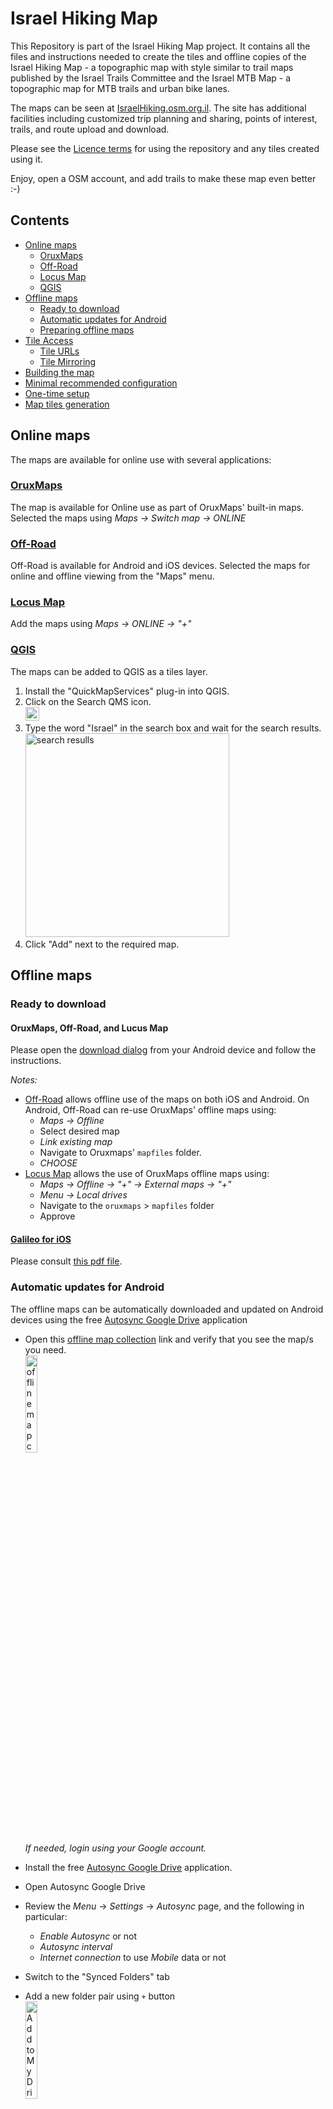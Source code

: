 # Israel Hiking Map
This Repository is part of the Israel Hiking Map project. It contains all the files and instructions needed to create the tiles and offline copies of the Israel Hiking Map - a topographic map with style similar to trail maps published by the Israel Trails Committee and the Israel MTB Map - a topographic map for MTB trails and urban bike lanes.

The maps can be seen at [IsraelHiking.osm.org.il](https://IsraelHiking.osm.org.il/). The site has additional facilities including customized trip planning and sharing, points of interest, trails, and route upload and download.

Please see the [Licence terms](LICENSE.md) for using the repository and any tiles created using it.

Enjoy, open a OSM account, and add trails to make these map even better :-)

## Contents
* [Online maps](#online-maps)
  * [OruxMaps](#oruxmaps)
  * [Off-Road](#off-road)
  * [Locus Map](#locus-map)
  * [QGIS](#qgis)
* [Offline maps](#offline-maps)
  * [Ready to download](#ready-to-download)
  * [Automatic updates for Android](#automatic-updates-for-android)
  * [Preparing offline maps](#preparing-offline-maps)
* [Tile Access](#tile-access)
  * [Tile URLs](#tile-urls)
  * [Tile Mirroring](#tile-mirroring)
* [Building the map](#building-the-map)
 * [Minimal recommended configuration](#minimal-recommended-configuration)
 * [One-time setup](#one-time-setup)
 * [Map tiles generation](#map-tiles-generation)

## Online maps
The maps are available for online use with several applications:

### [OruxMaps](http://www.oruxmaps.com/cs/en)
The map is available for Online use as part of OruxMaps' built-in maps.    
Selected the maps using _Maps &rarr; Switch map &rarr; ONLINE_

### [Off-Road](http://off-road.io/)
Off-Road is available for Android and iOS devices. Selected the maps for online and offline viewing from the "Maps" menu.

### [Locus Map](http://www.locusmap.eu/)
Add the maps using _Maps &rarr; ONLINE &rarr; "+"_

### [QGIS](http://qgis.org)
The maps can be added to QGIS as a tiles layer.

1. Install the "QuickMapServices" plug-in into QGIS.
2. Click on the Search QMS icon.    
   <img width="22" alt="Search QMS icon" src="https://user-images.githubusercontent.com/1304610/32561290-a5639d7e-c4b4-11e7-99e6-0643ecfd395c.png">
3. Type the word "Israel" in the search box and wait for the search results.    
   <img width="326" alt="search resulls" src="https://user-images.githubusercontent.com/1304610/32561610-556ce360-c4b5-11e7-9569-16e831dbfbe4.png">
4. Click "Add" next to the required map.

## Offline maps
### Ready to download
#### OruxMaps, Off-Road, and Lucus Map
Please open the [download dialog](https://israelhiking.osm.org.il/#!/?download) from your Android device and follow the instructions.

_Notes:_
* [Off-Road](#off-road) allows offline use of the maps on both iOS and Android. On Android, Off-Road can re-use OruxMaps' offline maps using:
   * _Maps &rarr; Offline_
   * Select desired map
   * _Link existing map_
   * Navigate to Oruxmaps' `mapfiles` folder. 
   * _CHOOSE_
* [Locus Map](#locus-map) allows the use of OruxMaps offline maps using:
   * _Maps &rarr; Offline &rarr; "+" &rarr; External maps &rarr; "+"_
   * _Menu &rarr; Local drives_
   * Navigate to the `oruxmaps` &gt; `mapfiles` folder
   * Approve

#### [Galileo for iOS](https://itunes.apple.com/us/app/galileo-offline-maps/id321745474?mt=8)    
Please consult [this pdf file](https://github.com/IsraelHikingMap/Map/files/618705/IHM.iOS.pdf).

### Automatic updates for Android
The offline maps  can be automatically downloaded and updated on Android devices using the free [Autosync Google Drive](https://play.google.com/store/apps/details?id=com.ttxapps.drivesync) application

* Open this [offline map collection](https://drive.google.com/drive/folders/143Lm21Z7IPaxPEHkc2AQZ_iRhs63tSC-?usp=sharing) link and verify that you see the map/s you need.    
   <img width="20%" alt="offline map collection" src="https://user-images.githubusercontent.com/1304610/37708968-54e26cfc-2d11-11e8-9dde-2d8fe703d096.jpg">    
   _If needed, login using your Google account._
* Install the free [Autosync Google Drive](https://play.google.com/store/apps/details?id=com.ttxapps.drivesync) application.
* Open Autosync Google Drive
* Review the _Menu_ &rarr; _Settings_ &rarr; _Autosync_ page, and the following in particular:
  * _Enable Autosync_ or not
  * _Autosync interval_
  * _Internet connection_ to use _Mobile_ data or not
* Switch to the "Synced Folders" tab
* Add a new folder pair using `+` button    
   <img width="20%" alt="Add to My Drive" src="https://user-images.githubusercontent.com/1304610/37709626-7d981406-2d13-11e8-97ed-87a9aa5c5979.jpg">
* Choose the remote folder in Google Drive: Navigating to "Shared with me" &rarr; "Oruxmaps" &rarr; _&lt;Map Name&gt;_ and `SELECT`    
   
   <img width="20%" alt="Choose Shared with me" src="https://user-images.githubusercontent.com/1304610/37709627-7dc76738-2d13-11e8-881f-661336a4d0fc.jpg">
   <img width="20%" alt="Choose Add to My Drive" src="https://user-images.githubusercontent.com/1304610/37711058-35572de4-2d18-11e8-8849-ed0b175ad4d8.png">
   <img width="20%" alt="Choose Oruxmaps" src="https://user-images.githubusercontent.com/1304610/37711301-f35bd16e-2d18-11e8-975f-65b345c62b1b.png">
   <img width="20%" alt="Choose desired map" src="https://user-images.githubusercontent.com/1304610/37710795-6c8d695a-2d17-11e8-995a-f0fd9529734b.jpg">
* Choose the local folder in Device: Navigating to the `Israel Hiking` or `Israel MTB` folder under the OruxMaps mapfiles folder and touch `SELECT`    
   
   *Notes:*
   * OruxMaps mapfiles folder is specified at "Maps" &rarr; "Maps Settings" &rarr; "Maps directory".
   * If you never downloaded the map before, please create the `Israel Hiking` or `Israel MTB` folders as appropriate.
   * If Oruxmaps is not installed on your device, and you want to use offline maps for Off-Road or Locus Map, please also create the folder `/storage/emulated/0/oruxmaps/mapfiles`.
* Choose "Download only" Sync method and `SAVE`    
   <img width="20%" alt="Completed Israel Hiking Folder Pair" src="https://user-images.githubusercontent.com/1304610/37712982-3461c42a-2d1e-11e8-9df9-69f0ff6334c2.jpg"> 
   <img width="20%" alt="Completed Israel MTB Folder Pair" src="https://user-images.githubusercontent.com/1304610/37713937-fc0c7252-2d20-11e8-9533-6b657fe5c8ca.jpg">
* Enable Auto-Sync or perform manual syncs when desired.    
   <img width="20%" alt="Completed Synced Folders tab" src="https://user-images.githubusercontent.com/1304610/37713938-fc3aae74-2d20-11e8-9639-0d3823208f36.jpg">

### Preparing offline maps

[MOBAC - MOBile Atlas Creator](http://mobac.sourceforge.net/) is used to create offline maps for many [navigation applications](http://mobac.sourceforge.net/#features). It is a JAVA program that runs on Windows, Linux, macOS, and more.

1. Download [MOBAC - MOBile Atlas Creator](http://mobac.sourceforge.net/).
2. Download the [`Israel Hiking Online.xml`](https://raw.githubusercontent.com/IsraelHikingMap/Map/master/Mobile%20Atlas%20Creator/mapsources/Israel%20Hiking%20Online.xml)
or [`Israel MTB Online.xml`](https://raw.githubusercontent.com/IsraelHikingMap/Map/master/Mobile%20Atlas%20Creator/mapsources/Israel%20MTB%20Online.xml)
map source to the `{MOBAC installation folder}\mapsources` folder.    
Other [`*Online.xml` _map sources_](https://github.com/IsraelHikingMap/Map/tree/master/Mobile%20Atlas%20Creator/mapsources) can also be used.
3. Download the [`mobac-profile-Israel Hiking Online.xml`](https://raw.githubusercontent.com/IsraelHikingMap/Map/master/Mobile%20Atlas%20Creator/mobac-profile-Israel%20Hiking%20Online.xml)
or [`mobac-profile-Israel MTB Online.xml`](https://raw.githubusercontent.com/IsraelHikingMap/Map/blob/master/Mobile%20Atlas%20Creator/mobac-profile-Israel%20MTB%20English%20Online.xml)
profile to the `{MOBAC installation folder}` folder.    
Other [`*Online.xml` _profiles_](https://github.com/IsraelHikingMap/Map/tree/master/Mobile%20Atlas%20Creator) can also be downloaded using the `RAW` button.
4. Open MOBAC. It takes some time since it runs on Java.
5. Move the map by **right-click and drag** in order to show Israel and then use the mouse scroll or the zoom slide to reach a zoom between 7 and 16.
6. Choose your preferred _"Map Source"_ on the left pane and verify that you see the desired map.
7. Choose one of the _"Saved Profiles"_ on the left pane and _"Load"_ it.
8. Use _Atlas &rarr; Convert Atlas Format_ to select the atlas format accepted by the target map application.
9. Expand the _"Atlas Content"_ and delete unrequired zoom levels, if any.
10. Click _"Create Atlas"_. An "Atlas" is the map prepared for offline use. 
11. A window should pop up with progress, make sure to check "ignore download errors", the operation should take about 20 Minutes, depending on the zoom levels selected, your Internet speed, and the performance of your PC.
12. Once finished, click _"Open Atlas Folder"_, look for a folder named _`{Atlas Name}_{Date}_{Time}`_ and copy __its contents__ (not the folder) to the application.

iPhone and iOS users can find instructions for using MOBAC to create and install offline maps for
[Galileo](https://galileo-app.com/manual.html#offline_maps)
and
[Looking4Cache](https://www.looking4cache.com/manual/create-offline-maps-with-mobac).

## Tile Access
The tiles on the the [Israel Hiking server](https://IsraelHiking.OSM.org.il) are available according to the [Licence terms](LICENSE.md).  
The URLs are following the [Slippy map tilenames](https://wiki.openstreetmap.org/wiki/Slippy_map_tilenames) naming conventions.  
Please avoid overloading the server and use [Tile Mirroring](#tile-mirroring) where possible to minimize the the load.

### Tile URLs
The following tile sources are currently available for zoom levels 7 to 16.    
The trails overlays also include roads and elevation countours.

_Note:_ Different applications and sites may use different syntax for specifying the `{x}`, `{y}`, and `{z}` parts of the URL. Please modify the URL below accordingly.

| Israel Hiking         | URL                                                             |
|:----------------------|:----------------------------------------------------------------|
| Hebrew Base Map       | `https://israelhiking.osm.org.il/Hebrew/Tiles/{z}/{x}/{y}.png`  |
| English Base Map      | `https://israelhiking.osm.org.il/English/Tiles/{z}/{x}/{y}.png` |
| Hiking Trails Overlay | `https://israelhiking.osm.org.il/OverlayTiles/{z}/{x}/{y}.png`  |

| Israel MTB            | URL                                                                |
|:----------------------|:-------------------------------------------------------------------|
| Hebrew Base Map       | `https://israelhiking.osm.org.il/Hebrew/mtbTiles/{z}/{x}/{y}.png`  |
| English Base Map      | `https://israelhiking.osm.org.il/English/mtbTiles/{z}/{x}/{y}.png` |
| MTB Trails Overlay    | `https://israelhiking.osm.org.il/OverlayMTB/{z}/{x}/{y}.png`       |

### Tile Mirroring
Sites and application owners are encouraged to create a mirror of latest tiles on their servers.

We have found that wget is a simple and effective tool to maintain a tile mirror for a site. For example:
```bash
cd IsraelHiking
wget --recursive --timestamping --accept=png --no-parent --no-host-directories --no-verbose --limit-rate=200k http://israelhiking.osm.org.il/Hebrew/Tiles/ http://israelhiking.osm.org.il/Hebrew/mtbTiles/ > temp/wget_tiles.log 2>&1 
```

`wget` comes pre-installed with most Unix and Linux distributions.
A free MS-windows version of `wget` is available for download [online](https://eternallybored.org/misc/wget/).

A periodic task for updating the tiles mirror can be created.
* MS-Windows: [Windows' Task Scheduler](https://technet.microsoft.com/en-us/library/cc748993(v=ws.11).aspx)
* Unix/Linux: the [cron](https://help.ubuntu.com/community/CronHowto) utility. 

## Building the map

Follow the process below if you want to create your own tiles or modify the map style.
[Maperitive](http://maperitive.net/) is used to create the map tiles and it runs on Windows, Linux and macOS.

### Minimal recommended configuration
* A 64-bit Windows PC
* 8 Gb RAM
* 20 Gb free disk space

_Notes:_
* This repository was not tested on Linux or macOS. Please submit your questions, comments and updates as [new issues](https://github.com/IsraelHikingMap/Map/issues/new).
* Linux and MacOS require the use of [Mono](http://www.mono-project.com/Main_Page) in order to run Maperitive.

### One-time setup

1. Download the [latest Maperitive version](http://maperitive.net/download/Maperitive-latest.zip) from the [Maperitive site](http://maperitive.net/)
2. Extract the contents of the zip file to a desired location. 
   * If you have Administrator permission for your Windows machine, you can unzip to the `Program Files` folder, but this is not a requirement.
   * If MOBAC will be used for creation of offline maps, the two installation directories need to have the same parent directory or the MOBAC directory needs to be added to the `PATH` environment variable.
3. Download the [Israel Hiking Map zip file](https://github.com/IsraelHikingMap/Map/archive/master.zip) from the [IsraelHikingMap/Map on GitHub](https://github.com/IsraelHikingMap/Map) site (this site if you read this file in GitHub).
4. Choose a location on a disk with no less than 10GB of free space. Our favorite locations are in the Maperitive Install folder, or within the Documents folders hierarchy.
5. Unzip the zip file to chosen location.
6. Rename the top `Map-master` folder to `IsraelHikingMap`.
7. Download the [wget zip file](https://eternallybored.org/misc/wget/releases/wget-1.18-win32.zip).
6. Create a `wget` directory in the same parent directory as the Maperitive installation directory. Alternatively, place the wget directory elsewhere and add it to the `PATH` environment variable.
7. Extract the contents of the zip file to the wget directory.

### Map tiles generation

1. Ensure you have Internet connection to enable downloading of the latest OpenStreetMap data.
2. Double-click on the `IsraelHikingMap\Scripts\Maperipy\CreateOruxMap.py` script file.
3. If asked how to open the file, please choose `maperitive.exe` from the Maperitive installation folder. 

This should generate 256x256 png tile files inside the `IsraelHikingMap\Site\Tiles` folder and would take several hours.
You may choose to do it overnight, but you need to make sure you don't get out of memory.

### Preparing offline use

To make the locally generated tiles available for offline use.

1. Follow the instructions to [prepare a map for offline use](#prepare-a-map-for-offline-use), and exit MOBAC. 
2. Download [`Israel Hiking.xml`](https://raw.githubusercontent.com/IsraelHikingMap/Map/master/Mobile%20Atlas%20Creator/mapsources/Israel%20Hiking.xml) to the `{MOBAC installtion folder}\mapsources` folder.
3. Edit the `IsraelHiking.xml` file and change the `\<sourceFolder\>` tag to the full path of the directory were the tiles were created, such as `...\{IsraelHikingMap Install folder}\Hebrew\Tiles`.
4. Run MOBAC
5. On the left side under _"Map Source"_ choose _"Isreal Hiking Local"_.
6. Re-create the atlas using your locally generated map.

-------------------------
Created by Harel Mazor and Zeev Stadler 31-Mar-13.

<!-- vim: set autoindent shiftwidth=2: -->
